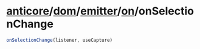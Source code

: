 # [anticore](../../../../../../#reference)/[dom](../../../#reference)/[emitter](../../#reference)/[on](../#reference)/<a name="reference">onSelectionChange</a>

```js
onSelectionChange(listener, useCapture)
```